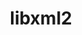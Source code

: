 ---
title: "libxml2"
layout: cache
categories: [package, develop]
meta: {"versions": ["2.10.3", "2.13.4", "2.13.5"], "compilers": ["apple-clang@=15.0.0", "cce@=18.0.0", "gcc@=10.2.1", "gcc@=10.3.0", "gcc@=10.5.0", "gcc@=11.1.0", "gcc@=11.4.0", "gcc@=12.3.0", "gcc@=12.4.0", "gcc@=13.2.0", "gcc@=13.3.0", "gcc@=7.3.1", "gcc@=7.5.0", "gcc@=9.4.0", "msvc@=19.39.33523", "oneapi@=2024.1.0", "oneapi@=2024.2.1"], "oss": ["amzn2", "centos7", "rhel8", "sle_hpc15", "ubuntu18.04", "ubuntu20.04", "ubuntu22.04", "ubuntu24.04", "ventura", "windows10.0.20348"], "platforms": ["darwin", "linux", "windows"], "targets": ["aarch64", "neoverse_v1", "neoverse_v2", "ppc64le", "skylake_avx512", "x86_64", "x86_64_v3", "x86_64_v4"], "stacks": ["aws-isc", "aws-isc-aarch64", "aws-pcluster-icelake", "aws-pcluster-neoverse_v1", "aws-pcluster-x86_64_v4", "bootstrap-x86_64-linux-gnu", "build_systems", "data-vis-sdk", "developer-tools", "developer-tools-aarch64-linux-gnu", "developer-tools-darwin", "developer-tools-manylinux2014", "developer-tools-x86_64_v3-linux-gnu", "e4s", "e4s-cray-rhel", "e4s-cray-sles", "e4s-neoverse-v2", "e4s-neoverse_v1", "e4s-oneapi", "e4s-power", "e4s-rocm-external", "gpu-tests", "hep", "ml-darwin-aarch64-mps", "ml-linux-aarch64-cpu", "ml-linux-aarch64-cuda", "ml-linux-x86_64-cpu", "ml-linux-x86_64-cuda", "ml-linux-x86_64-rocm", "radiuss", "radiuss-aws", "radiuss-aws-aarch64", "root", "tutorial", "windows-vis"], "num_specs": 95, "num_specs_by_stack": {"developer-tools-darwin": 1, "root": 95, "ml-darwin-aarch64-mps": 1, "radiuss-aws-aarch64": 6, "aws-isc-aarch64": 2, "aws-pcluster-neoverse_v1": 3, "aws-pcluster-icelake": 5, "aws-pcluster-x86_64_v4": 12, "radiuss-aws": 6, "aws-isc": 2, "developer-tools-manylinux2014": 1, "developer-tools-x86_64_v3-linux-gnu": 3, "developer-tools-aarch64-linux-gnu": 3, "e4s-cray-rhel": 2, "e4s-cray-sles": 1, "developer-tools": 2, "radiuss": 6, "build_systems": 3, "e4s-power": 2, "data-vis-sdk": 3, "gpu-tests": 4, "e4s-neoverse_v1": 2, "e4s-neoverse-v2": 6, "tutorial": 6, "e4s-rocm-external": 3, "hep": 3, "e4s": 6, "e4s-oneapi": 6, "ml-linux-aarch64-cuda": 3, "ml-linux-aarch64-cpu": 3, "ml-linux-x86_64-rocm": 3, "bootstrap-x86_64-linux-gnu": 3, "ml-linux-x86_64-cuda": 3, "ml-linux-x86_64-cpu": 3, "windows-vis": 2}}
spec_details: [{"hash": "jekmmoqymgw6nckbaz6zfwwfti4ryveb", "compiler": "apple-clang@=15.0.0", "versions": ["2.13.4"], "os": "ventura", "platform": "darwin", "target": "aarch64", "variants": ["build_system=autotools", "+pic", "~python", "+shared"], "stacks": ["developer-tools-darwin", "root", "ml-darwin-aarch64-mps"], "size": "-", "tarball": "https://binaries.spack.io/develop/build_cache/darwin-ventura-aarch64/apple-clang-15.0.0/libxml2-2.13.4/darwin-ventura-aarch64-apple-clang-15.0.0-libxml2-2.13.4-jekmmoqymgw6nckbaz6zfwwfti4ryveb.spack"}, {"hash": "4ruxdsuzyolykimr6c5t5qgz5wnc4x2o", "compiler": "gcc@=7.3.1", "versions": ["2.13.5"], "os": "amzn2", "platform": "linux", "target": "aarch64", "variants": ["build_system=autotools", "~http", "+pic", "~python", "+shared"], "stacks": ["radiuss-aws-aarch64", "root"], "size": "-", "tarball": "https://binaries.spack.io/develop/build_cache/linux-amzn2-aarch64/gcc-7.3.1/libxml2-2.13.5/linux-amzn2-aarch64-gcc-7.3.1-libxml2-2.13.5-4ruxdsuzyolykimr6c5t5qgz5wnc4x2o.spack"}, {"hash": "a5txtuai5yax2wqo6qn3qygk7llkhhsh", "compiler": "gcc@=7.3.1", "versions": ["2.13.5"], "os": "amzn2", "platform": "linux", "target": "aarch64", "variants": ["build_system=autotools", "~http", "+pic", "~python", "+shared"], "stacks": ["radiuss-aws-aarch64", "root"], "size": "-", "tarball": "https://binaries.spack.io/develop/build_cache/linux-amzn2-aarch64/gcc-7.3.1/libxml2-2.13.5/linux-amzn2-aarch64-gcc-7.3.1-libxml2-2.13.5-a5txtuai5yax2wqo6qn3qygk7llkhhsh.spack"}, {"hash": "w2ljomozstxau42yczhovhxczknqbs3j", "compiler": "gcc@=7.3.1", "versions": ["2.13.5"], "os": "amzn2", "platform": "linux", "target": "aarch64", "variants": ["build_system=autotools", "~http", "+pic", "~python", "+shared"], "stacks": ["radiuss-aws-aarch64", "root"], "size": "-", "tarball": "https://binaries.spack.io/develop/build_cache/linux-amzn2-aarch64/gcc-7.3.1/libxml2-2.13.5/linux-amzn2-aarch64-gcc-7.3.1-libxml2-2.13.5-w2ljomozstxau42yczhovhxczknqbs3j.spack"}, {"hash": "kvzioy3kltdouqzab63nqu7oos2rojqs", "compiler": "gcc@=7.3.1", "versions": ["2.13.5"], "os": "amzn2", "platform": "linux", "target": "aarch64", "variants": ["build_system=autotools", "~http", "+pic", "~python", "+shared"], "stacks": ["aws-isc-aarch64", "root"], "size": "-", "tarball": "https://binaries.spack.io/develop/build_cache/linux-amzn2-aarch64/gcc-7.3.1/libxml2-2.13.5/linux-amzn2-aarch64-gcc-7.3.1-libxml2-2.13.5-kvzioy3kltdouqzab63nqu7oos2rojqs.spack"}, {"hash": "lqiaqc4ocyskkzr2nlxomk4klmgoppc7", "compiler": "gcc@=7.3.1", "versions": ["2.13.5"], "os": "amzn2", "platform": "linux", "target": "aarch64", "variants": ["build_system=autotools", "~http", "+pic", "~python", "+shared"], "stacks": ["aws-isc-aarch64", "root"], "size": "-", "tarball": "https://binaries.spack.io/develop/build_cache/linux-amzn2-aarch64/gcc-7.3.1/libxml2-2.13.5/linux-amzn2-aarch64-gcc-7.3.1-libxml2-2.13.5-lqiaqc4ocyskkzr2nlxomk4klmgoppc7.spack"}, {"hash": "jrb767qqwlnuea7ce74ilwym6krcadvd", "compiler": "gcc@=7.3.1", "versions": ["2.13.5"], "os": "amzn2", "platform": "linux", "target": "aarch64", "variants": ["build_system=autotools", "~http", "+pic", "~python", "+shared"], "stacks": ["radiuss-aws-aarch64", "root"], "size": "-", "tarball": "https://binaries.spack.io/develop/build_cache/linux-amzn2-aarch64/gcc-7.3.1/libxml2-2.13.5/linux-amzn2-aarch64-gcc-7.3.1-libxml2-2.13.5-jrb767qqwlnuea7ce74ilwym6krcadvd.spack"}, {"hash": "nnljitlc7hka5veqdfvbwcuvu2v6to4k", "compiler": "gcc@=7.3.1", "versions": ["2.13.5"], "os": "amzn2", "platform": "linux", "target": "aarch64", "variants": ["build_system=autotools", "~http", "+pic", "~python", "+shared"], "stacks": ["radiuss-aws-aarch64", "root"], "size": "-", "tarball": "https://binaries.spack.io/develop/build_cache/linux-amzn2-aarch64/gcc-7.3.1/libxml2-2.13.5/linux-amzn2-aarch64-gcc-7.3.1-libxml2-2.13.5-nnljitlc7hka5veqdfvbwcuvu2v6to4k.spack"}, {"hash": "msttbdz4lz2rce5rwj3j6oen444oiwzj", "compiler": "gcc@=7.3.1", "versions": ["2.13.5"], "os": "amzn2", "platform": "linux", "target": "aarch64", "variants": ["build_system=autotools", "~http", "+pic", "~python", "+shared"], "stacks": ["radiuss-aws-aarch64", "root"], "size": "-", "tarball": "https://binaries.spack.io/develop/build_cache/linux-amzn2-aarch64/gcc-7.3.1/libxml2-2.13.5/linux-amzn2-aarch64-gcc-7.3.1-libxml2-2.13.5-msttbdz4lz2rce5rwj3j6oen444oiwzj.spack"}, {"hash": "uy464s3ttbef6ektvwkdih4bgaevjtyi", "compiler": "gcc@=12.4.0", "versions": ["2.13.5"], "os": "amzn2", "platform": "linux", "target": "neoverse_v1", "variants": ["build_system=autotools", "~http", "+pic", "~python", "+shared"], "stacks": ["root", "aws-pcluster-neoverse_v1"], "size": "-", "tarball": "https://binaries.spack.io/develop/build_cache/linux-amzn2-neoverse_v1/gcc-12.4.0/libxml2-2.13.5/linux-amzn2-neoverse_v1-gcc-12.4.0-libxml2-2.13.5-uy464s3ttbef6ektvwkdih4bgaevjtyi.spack"}, {"hash": "5yjzja2wbh7tuyum3bizgus6g7bpt7rd", "compiler": "gcc@=12.4.0", "versions": ["2.13.5"], "os": "amzn2", "platform": "linux", "target": "neoverse_v1", "variants": ["build_system=autotools", "~http", "+pic", "~python", "+shared"], "stacks": ["root", "aws-pcluster-neoverse_v1"], "size": "-", "tarball": "https://binaries.spack.io/develop/build_cache/linux-amzn2-neoverse_v1/gcc-12.4.0/libxml2-2.13.5/linux-amzn2-neoverse_v1-gcc-12.4.0-libxml2-2.13.5-5yjzja2wbh7tuyum3bizgus6g7bpt7rd.spack"}, {"hash": "7titngfk6odl7fwvhmxjcxuf2aj6cz6m", "compiler": "gcc@=12.4.0", "versions": ["2.13.5"], "os": "amzn2", "platform": "linux", "target": "neoverse_v1", "variants": ["build_system=autotools", "~http", "+pic", "~python", "+shared"], "stacks": ["root", "aws-pcluster-neoverse_v1"], "size": "-", "tarball": "https://binaries.spack.io/develop/build_cache/linux-amzn2-neoverse_v1/gcc-12.4.0/libxml2-2.13.5/linux-amzn2-neoverse_v1-gcc-12.4.0-libxml2-2.13.5-7titngfk6odl7fwvhmxjcxuf2aj6cz6m.spack"}, {"hash": "2kfmdvi65j5h42rouifebigtvdgvyqyd", "compiler": "gcc@=7.3.1", "versions": ["2.10.3"], "os": "amzn2", "platform": "linux", "target": "skylake_avx512", "variants": ["build_system=autotools", "~python"], "stacks": ["root", "aws-pcluster-icelake"], "size": "-", "tarball": "https://binaries.spack.io/develop/build_cache/linux-amzn2-skylake_avx512/gcc-7.3.1/libxml2-2.10.3/linux-amzn2-skylake_avx512-gcc-7.3.1-libxml2-2.10.3-2kfmdvi65j5h42rouifebigtvdgvyqyd.spack"}, {"hash": "gvwy6vfaz24ahaszgodxh7ml2yk5dgv4", "compiler": "gcc@=12.4.0", "versions": ["2.13.5"], "os": "amzn2", "platform": "linux", "target": "x86_64_v3", "variants": ["build_system=autotools", "~http", "+pic", "~python", "+shared"], "stacks": ["aws-pcluster-x86_64_v4", "root"], "size": "-", "tarball": "https://binaries.spack.io/develop/build_cache/linux-amzn2-x86_64_v3/gcc-12.4.0/libxml2-2.13.5/linux-amzn2-x86_64_v3-gcc-12.4.0-libxml2-2.13.5-gvwy6vfaz24ahaszgodxh7ml2yk5dgv4.spack"}, {"hash": "rwvmomxy7tb6erii275t7xjlk676dnzu", "compiler": "gcc@=12.4.0", "versions": ["2.13.5"], "os": "amzn2", "platform": "linux", "target": "x86_64_v3", "variants": ["build_system=autotools", "~http", "+pic", "~python", "+shared"], "stacks": ["aws-pcluster-x86_64_v4", "root"], "size": "-", "tarball": "https://binaries.spack.io/develop/build_cache/linux-amzn2-x86_64_v3/gcc-12.4.0/libxml2-2.13.5/linux-amzn2-x86_64_v3-gcc-12.4.0-libxml2-2.13.5-rwvmomxy7tb6erii275t7xjlk676dnzu.spack"}, {"hash": "zhkai6pkyboohrmzigl4vrchh3pxctma", "compiler": "gcc@=12.4.0", "versions": ["2.13.5"], "os": "amzn2", "platform": "linux", "target": "x86_64_v3", "variants": ["build_system=autotools", "~http", "+pic", "~python", "+shared"], "stacks": ["aws-pcluster-x86_64_v4", "root"], "size": "-", "tarball": "https://binaries.spack.io/develop/build_cache/linux-amzn2-x86_64_v3/gcc-12.4.0/libxml2-2.13.5/linux-amzn2-x86_64_v3-gcc-12.4.0-libxml2-2.13.5-zhkai6pkyboohrmzigl4vrchh3pxctma.spack"}, {"hash": "3ehwr3nd5o3sbft6jww3ynlneexru73u", "compiler": "oneapi@=2024.1.0", "versions": ["2.13.5"], "os": "amzn2", "platform": "linux", "target": "x86_64_v3", "variants": ["build_system=autotools", "~http", "+pic", "~python", "+shared"], "stacks": ["aws-pcluster-x86_64_v4", "root"], "size": "-", "tarball": "https://binaries.spack.io/develop/build_cache/linux-amzn2-x86_64_v3/oneapi-2024.1.0/libxml2-2.13.5/linux-amzn2-x86_64_v3-oneapi-2024.1.0-libxml2-2.13.5-3ehwr3nd5o3sbft6jww3ynlneexru73u.spack"}, {"hash": "7ww2lgcjk76zalcf6tf3rm437nodztp5", "compiler": "oneapi@=2024.1.0", "versions": ["2.13.5"], "os": "amzn2", "platform": "linux", "target": "x86_64_v3", "variants": ["build_system=autotools", "~http", "+pic", "~python", "+shared"], "stacks": ["aws-pcluster-x86_64_v4", "root"], "size": "-", "tarball": "https://binaries.spack.io/develop/build_cache/linux-amzn2-x86_64_v3/oneapi-2024.1.0/libxml2-2.13.5/linux-amzn2-x86_64_v3-oneapi-2024.1.0-libxml2-2.13.5-7ww2lgcjk76zalcf6tf3rm437nodztp5.spack"}, {"hash": "cv3ksqlxwdjhy5q3zi3cddqnl527gz6r", "compiler": "oneapi@=2024.1.0", "versions": ["2.13.5"], "os": "amzn2", "platform": "linux", "target": "x86_64_v3", "variants": ["build_system=autotools", "~http", "+pic", "~python", "+shared"], "stacks": ["aws-pcluster-x86_64_v4", "root"], "size": "-", "tarball": "https://binaries.spack.io/develop/build_cache/linux-amzn2-x86_64_v3/oneapi-2024.1.0/libxml2-2.13.5/linux-amzn2-x86_64_v3-oneapi-2024.1.0-libxml2-2.13.5-cv3ksqlxwdjhy5q3zi3cddqnl527gz6r.spack"}, {"hash": "2asmu4pdjjxpmcvaphb6uo35c3em56kf", "compiler": "gcc@=7.3.1", "versions": ["2.13.5"], "os": "amzn2", "platform": "linux", "target": "x86_64_v3", "variants": ["build_system=autotools", "~http", "+pic", "~python", "+shared"], "stacks": ["radiuss-aws", "root"], "size": "-", "tarball": "https://binaries.spack.io/develop/build_cache/linux-amzn2-x86_64_v3/gcc-7.3.1/libxml2-2.13.5/linux-amzn2-x86_64_v3-gcc-7.3.1-libxml2-2.13.5-2asmu4pdjjxpmcvaphb6uo35c3em56kf.spack"}, {"hash": "nhrj4tkgpohhn6mpn7ju5wp5p4a3tpnh", "compiler": "gcc@=7.3.1", "versions": ["2.13.5"], "os": "amzn2", "platform": "linux", "target": "x86_64_v3", "variants": ["build_system=autotools", "~http", "+pic", "~python", "+shared"], "stacks": ["radiuss-aws", "root"], "size": "-", "tarball": "https://binaries.spack.io/develop/build_cache/linux-amzn2-x86_64_v3/gcc-7.3.1/libxml2-2.13.5/linux-amzn2-x86_64_v3-gcc-7.3.1-libxml2-2.13.5-nhrj4tkgpohhn6mpn7ju5wp5p4a3tpnh.spack"}, {"hash": "ylul3aqakxqofq5rerajnnbt4p3y76uy", "compiler": "gcc@=7.3.1", "versions": ["2.13.5"], "os": "amzn2", "platform": "linux", "target": "x86_64_v3", "variants": ["build_system=autotools", "~http", "+pic", "~python", "+shared"], "stacks": ["radiuss-aws", "root"], "size": "-", "tarball": "https://binaries.spack.io/develop/build_cache/linux-amzn2-x86_64_v3/gcc-7.3.1/libxml2-2.13.5/linux-amzn2-x86_64_v3-gcc-7.3.1-libxml2-2.13.5-ylul3aqakxqofq5rerajnnbt4p3y76uy.spack"}, {"hash": "f4runajbf7ybsnt556nl5cgzxjbwrskg", "compiler": "gcc@=7.3.1", "versions": ["2.13.5"], "os": "amzn2", "platform": "linux", "target": "x86_64_v3", "variants": ["build_system=autotools", "~http", "+pic", "~python", "+shared"], "stacks": ["aws-isc", "root"], "size": "-", "tarball": "https://binaries.spack.io/develop/build_cache/linux-amzn2-x86_64_v3/gcc-7.3.1/libxml2-2.13.5/linux-amzn2-x86_64_v3-gcc-7.3.1-libxml2-2.13.5-f4runajbf7ybsnt556nl5cgzxjbwrskg.spack"}, {"hash": "b3jzhm5bokskiv7bw5imqctns3p6tffd", "compiler": "gcc@=7.3.1", "versions": ["2.13.5"], "os": "amzn2", "platform": "linux", "target": "x86_64_v3", "variants": ["build_system=autotools", "~http", "+pic", "~python", "+shared"], "stacks": ["aws-isc", "root"], "size": "-", "tarball": "https://binaries.spack.io/develop/build_cache/linux-amzn2-x86_64_v3/gcc-7.3.1/libxml2-2.13.5/linux-amzn2-x86_64_v3-gcc-7.3.1-libxml2-2.13.5-b3jzhm5bokskiv7bw5imqctns3p6tffd.spack"}, {"hash": "dj5bnah3oaipeix6z6hxcg6k6ftku7lw", "compiler": "gcc@=7.3.1", "versions": ["2.13.5"], "os": "amzn2", "platform": "linux", "target": "x86_64_v3", "variants": ["build_system=autotools", "~http", "+pic", "~python", "+shared"], "stacks": ["radiuss-aws", "root"], "size": "-", "tarball": "https://binaries.spack.io/develop/build_cache/linux-amzn2-x86_64_v3/gcc-7.3.1/libxml2-2.13.5/linux-amzn2-x86_64_v3-gcc-7.3.1-libxml2-2.13.5-dj5bnah3oaipeix6z6hxcg6k6ftku7lw.spack"}, {"hash": "kicn6p23qwgrwyvnjpmfegrhk3pxxp6j", "compiler": "gcc@=7.3.1", "versions": ["2.13.5"], "os": "amzn2", "platform": "linux", "target": "x86_64_v3", "variants": ["build_system=autotools", "~http", "+pic", "~python", "+shared"], "stacks": ["radiuss-aws", "root"], "size": "-", "tarball": "https://binaries.spack.io/develop/build_cache/linux-amzn2-x86_64_v3/gcc-7.3.1/libxml2-2.13.5/linux-amzn2-x86_64_v3-gcc-7.3.1-libxml2-2.13.5-kicn6p23qwgrwyvnjpmfegrhk3pxxp6j.spack"}, {"hash": "2x7dwfon4tehgu7kgggitm7ejzcjdlwm", "compiler": "gcc@=7.3.1", "versions": ["2.13.5"], "os": "amzn2", "platform": "linux", "target": "x86_64_v3", "variants": ["build_system=autotools", "~http", "+pic", "~python", "+shared"], "stacks": ["radiuss-aws", "root"], "size": "-", "tarball": "https://binaries.spack.io/develop/build_cache/linux-amzn2-x86_64_v3/gcc-7.3.1/libxml2-2.13.5/linux-amzn2-x86_64_v3-gcc-7.3.1-libxml2-2.13.5-2x7dwfon4tehgu7kgggitm7ejzcjdlwm.spack"}, {"hash": "7hhkwrlmnfwiataa3gpgqcyaafbz5eu6", "compiler": "gcc@=7.3.1", "versions": ["2.10.3"], "os": "amzn2", "platform": "linux", "target": "x86_64_v3", "variants": ["build_system=autotools", "~python"], "stacks": ["root", "aws-pcluster-icelake"], "size": "-", "tarball": "https://binaries.spack.io/develop/build_cache/linux-amzn2-x86_64_v3/gcc-7.3.1/libxml2-2.10.3/linux-amzn2-x86_64_v3-gcc-7.3.1-libxml2-2.10.3-7hhkwrlmnfwiataa3gpgqcyaafbz5eu6.spack"}, {"hash": "hmfez6utu5axprucw4nlwtgjd3tofhpl", "compiler": "gcc@=7.3.1", "versions": ["2.10.3"], "os": "amzn2", "platform": "linux", "target": "x86_64_v3", "variants": ["build_system=autotools", "~python"], "stacks": ["root", "aws-pcluster-icelake"], "size": "-", "tarball": "https://binaries.spack.io/develop/build_cache/linux-amzn2-x86_64_v3/gcc-7.3.1/libxml2-2.10.3/linux-amzn2-x86_64_v3-gcc-7.3.1-libxml2-2.10.3-hmfez6utu5axprucw4nlwtgjd3tofhpl.spack"}, {"hash": "g5hkrd4vbb3agez3btfytxieospk2w46", "compiler": "gcc@=7.3.1", "versions": ["2.10.3"], "os": "amzn2", "platform": "linux", "target": "x86_64_v3", "variants": ["build_system=autotools", "~python"], "stacks": ["root", "aws-pcluster-icelake"], "size": "-", "tarball": "https://binaries.spack.io/develop/build_cache/linux-amzn2-x86_64_v3/gcc-7.3.1/libxml2-2.10.3/linux-amzn2-x86_64_v3-gcc-7.3.1-libxml2-2.10.3-g5hkrd4vbb3agez3btfytxieospk2w46.spack"}, {"hash": "6fy2lyrrngov5ex4st3fs52jxalopk4q", "compiler": "gcc@=7.3.1", "versions": ["2.10.3"], "os": "amzn2", "platform": "linux", "target": "x86_64_v3", "variants": ["build_system=autotools", "~python"], "stacks": ["root", "aws-pcluster-icelake"], "size": "-", "tarball": "https://binaries.spack.io/develop/build_cache/linux-amzn2-x86_64_v3/gcc-7.3.1/libxml2-2.10.3/linux-amzn2-x86_64_v3-gcc-7.3.1-libxml2-2.10.3-6fy2lyrrngov5ex4st3fs52jxalopk4q.spack"}, {"hash": "pudb5wzr5rs7wqzt7ziym5e5bt5qbhcy", "compiler": "gcc@=12.4.0", "versions": ["2.13.5"], "os": "amzn2", "platform": "linux", "target": "x86_64_v4", "variants": ["build_system=autotools", "~http", "+pic", "~python", "+shared"], "stacks": ["aws-pcluster-x86_64_v4", "root"], "size": "-", "tarball": "https://binaries.spack.io/develop/build_cache/linux-amzn2-x86_64_v4/gcc-12.4.0/libxml2-2.13.5/linux-amzn2-x86_64_v4-gcc-12.4.0-libxml2-2.13.5-pudb5wzr5rs7wqzt7ziym5e5bt5qbhcy.spack"}, {"hash": "7pfgp4pjpzblxf3a3njm2sosqghhcwhm", "compiler": "gcc@=12.4.0", "versions": ["2.13.5"], "os": "amzn2", "platform": "linux", "target": "x86_64_v4", "variants": ["build_system=autotools", "~http", "+pic", "~python", "+shared"], "stacks": ["aws-pcluster-x86_64_v4", "root"], "size": "-", "tarball": "https://binaries.spack.io/develop/build_cache/linux-amzn2-x86_64_v4/gcc-12.4.0/libxml2-2.13.5/linux-amzn2-x86_64_v4-gcc-12.4.0-libxml2-2.13.5-7pfgp4pjpzblxf3a3njm2sosqghhcwhm.spack"}, {"hash": "j6hfgabcj7mdzqrlqqlr7d72zki5nxp6", "compiler": "gcc@=12.4.0", "versions": ["2.13.5"], "os": "amzn2", "platform": "linux", "target": "x86_64_v4", "variants": ["build_system=autotools", "~http", "+pic", "~python", "+shared"], "stacks": ["aws-pcluster-x86_64_v4", "root"], "size": "-", "tarball": "https://binaries.spack.io/develop/build_cache/linux-amzn2-x86_64_v4/gcc-12.4.0/libxml2-2.13.5/linux-amzn2-x86_64_v4-gcc-12.4.0-libxml2-2.13.5-j6hfgabcj7mdzqrlqqlr7d72zki5nxp6.spack"}, {"hash": "zunjcjogt2bxyybzr6cmanqdqspmehbe", "compiler": "oneapi@=2024.1.0", "versions": ["2.13.5"], "os": "amzn2", "platform": "linux", "target": "x86_64_v4", "variants": ["build_system=autotools", "~http", "+pic", "~python", "+shared"], "stacks": ["aws-pcluster-x86_64_v4", "root"], "size": "-", "tarball": "https://binaries.spack.io/develop/build_cache/linux-amzn2-x86_64_v4/oneapi-2024.1.0/libxml2-2.13.5/linux-amzn2-x86_64_v4-oneapi-2024.1.0-libxml2-2.13.5-zunjcjogt2bxyybzr6cmanqdqspmehbe.spack"}, {"hash": "wuwjkxu67qjnqlkr4ubnxvxqgdi45kjn", "compiler": "oneapi@=2024.1.0", "versions": ["2.13.5"], "os": "amzn2", "platform": "linux", "target": "x86_64_v4", "variants": ["build_system=autotools", "~http", "+pic", "~python", "+shared"], "stacks": ["aws-pcluster-x86_64_v4", "root"], "size": "-", "tarball": "https://binaries.spack.io/develop/build_cache/linux-amzn2-x86_64_v4/oneapi-2024.1.0/libxml2-2.13.5/linux-amzn2-x86_64_v4-oneapi-2024.1.0-libxml2-2.13.5-wuwjkxu67qjnqlkr4ubnxvxqgdi45kjn.spack"}, {"hash": "5c6gyv2c7wgaxbsleeidu3nwszcyfl6o", "compiler": "oneapi@=2024.1.0", "versions": ["2.13.5"], "os": "amzn2", "platform": "linux", "target": "x86_64_v4", "variants": ["build_system=autotools", "~http", "+pic", "~python", "+shared"], "stacks": ["aws-pcluster-x86_64_v4", "root"], "size": "-", "tarball": "https://binaries.spack.io/develop/build_cache/linux-amzn2-x86_64_v4/oneapi-2024.1.0/libxml2-2.13.5/linux-amzn2-x86_64_v4-oneapi-2024.1.0-libxml2-2.13.5-5c6gyv2c7wgaxbsleeidu3nwszcyfl6o.spack"}, {"hash": "2ckm5dledvg7tz2etzrr2gm5pjqlhofz", "compiler": "gcc@=10.2.1", "versions": ["2.13.4"], "os": "centos7", "platform": "linux", "target": "x86_64_v3", "variants": ["build_system=autotools", "+pic", "~python", "+shared"], "stacks": ["root", "developer-tools-manylinux2014"], "size": "-", "tarball": "https://binaries.spack.io/develop/build_cache/linux-centos7-x86_64_v3/gcc-10.2.1/libxml2-2.13.4/linux-centos7-x86_64_v3-gcc-10.2.1-libxml2-2.13.4-2ckm5dledvg7tz2etzrr2gm5pjqlhofz.spack"}, {"hash": "pzj7cp4cgsiwqsip5ltkioey6gst45ar", "compiler": "gcc@=10.5.0", "versions": ["2.13.5"], "os": "centos7", "platform": "linux", "target": "x86_64_v3", "variants": ["build_system=autotools", "~http", "+pic", "~python", "+shared"], "stacks": ["root", "developer-tools-x86_64_v3-linux-gnu"], "size": "-", "tarball": "https://binaries.spack.io/develop/build_cache/linux-centos7-x86_64_v3/gcc-10.5.0/libxml2-2.13.5/linux-centos7-x86_64_v3-gcc-10.5.0-libxml2-2.13.5-pzj7cp4cgsiwqsip5ltkioey6gst45ar.spack"}, {"hash": "3juct62jupt5spk3eybwq74owkkrnb5t", "compiler": "gcc@=10.5.0", "versions": ["2.13.5"], "os": "centos7", "platform": "linux", "target": "x86_64_v3", "variants": ["build_system=autotools", "~http", "+pic", "~python", "+shared"], "stacks": ["root", "developer-tools-x86_64_v3-linux-gnu"], "size": "-", "tarball": "https://binaries.spack.io/develop/build_cache/linux-centos7-x86_64_v3/gcc-10.5.0/libxml2-2.13.5/linux-centos7-x86_64_v3-gcc-10.5.0-libxml2-2.13.5-3juct62jupt5spk3eybwq74owkkrnb5t.spack"}, {"hash": "etomzyn6aplex7dww45sa7mhcqkucfa6", "compiler": "gcc@=10.5.0", "versions": ["2.13.5"], "os": "centos7", "platform": "linux", "target": "x86_64_v3", "variants": ["build_system=autotools", "~http", "+pic", "~python", "+shared"], "stacks": ["root", "developer-tools-x86_64_v3-linux-gnu"], "size": "-", "tarball": "https://binaries.spack.io/develop/build_cache/linux-centos7-x86_64_v3/gcc-10.5.0/libxml2-2.13.5/linux-centos7-x86_64_v3-gcc-10.5.0-libxml2-2.13.5-etomzyn6aplex7dww45sa7mhcqkucfa6.spack"}, {"hash": "ht3a6m2cofoyu4weyvomd6yp3m55vbxz", "compiler": "gcc@=13.3.0", "versions": ["2.13.5"], "os": "rhel8", "platform": "linux", "target": "aarch64", "variants": ["build_system=autotools", "~http", "+pic", "~python", "+shared"], "stacks": ["developer-tools-aarch64-linux-gnu", "root"], "size": "-", "tarball": "https://binaries.spack.io/develop/build_cache/linux-rhel8-aarch64/gcc-13.3.0/libxml2-2.13.5/linux-rhel8-aarch64-gcc-13.3.0-libxml2-2.13.5-ht3a6m2cofoyu4weyvomd6yp3m55vbxz.spack"}, {"hash": "aace74mfzen753ohfjeqnbhug4xhlmp4", "compiler": "gcc@=13.3.0", "versions": ["2.13.5"], "os": "rhel8", "platform": "linux", "target": "aarch64", "variants": ["build_system=autotools", "~http", "+pic", "~python", "+shared"], "stacks": ["developer-tools-aarch64-linux-gnu", "root"], "size": "-", "tarball": "https://binaries.spack.io/develop/build_cache/linux-rhel8-aarch64/gcc-13.3.0/libxml2-2.13.5/linux-rhel8-aarch64-gcc-13.3.0-libxml2-2.13.5-aace74mfzen753ohfjeqnbhug4xhlmp4.spack"}, {"hash": "wn4mq5jx2krppnrzzx2h4smqhfbwf7kv", "compiler": "gcc@=13.3.0", "versions": ["2.13.5"], "os": "rhel8", "platform": "linux", "target": "aarch64", "variants": ["build_system=autotools", "~http", "+pic", "~python", "+shared"], "stacks": ["developer-tools-aarch64-linux-gnu", "root"], "size": "-", "tarball": "https://binaries.spack.io/develop/build_cache/linux-rhel8-aarch64/gcc-13.3.0/libxml2-2.13.5/linux-rhel8-aarch64-gcc-13.3.0-libxml2-2.13.5-wn4mq5jx2krppnrzzx2h4smqhfbwf7kv.spack"}, {"hash": "wgnjhph5556x7uy6rkvrolhp6bduv42f", "compiler": "cce@=18.0.0", "versions": ["2.13.5"], "os": "rhel8", "platform": "linux", "target": "x86_64_v3", "variants": ["build_system=autotools", "~http", "+pic", "~python", "+shared"], "stacks": ["e4s-cray-rhel", "root"], "size": "-", "tarball": "https://binaries.spack.io/develop/build_cache/linux-rhel8-x86_64_v3/cce-18.0.0/libxml2-2.13.5/linux-rhel8-x86_64_v3-cce-18.0.0-libxml2-2.13.5-wgnjhph5556x7uy6rkvrolhp6bduv42f.spack"}, {"hash": "nzxn36gstzfrjlt7re25oek7wkijblkz", "compiler": "cce@=18.0.0", "versions": ["2.13.5"], "os": "rhel8", "platform": "linux", "target": "x86_64_v3", "variants": ["build_system=autotools", "~http", "+pic", "~python", "+shared"], "stacks": ["e4s-cray-rhel", "root"], "size": "-", "tarball": "https://binaries.spack.io/develop/build_cache/linux-rhel8-x86_64_v3/cce-18.0.0/libxml2-2.13.5/linux-rhel8-x86_64_v3-cce-18.0.0-libxml2-2.13.5-nzxn36gstzfrjlt7re25oek7wkijblkz.spack"}, {"hash": "oputzsokqavq7hbyiaucz6yxmz5bi6qc", "compiler": "gcc@=10.3.0", "versions": ["2.13.4"], "os": "sle_hpc15", "platform": "linux", "target": "x86_64_v4", "variants": ["build_system=autotools", "+pic", "~python", "+shared"], "stacks": ["root", "e4s-cray-sles"], "size": "-", "tarball": "https://binaries.spack.io/develop/build_cache/linux-sle_hpc15-x86_64_v4/gcc-10.3.0/libxml2-2.13.4/linux-sle_hpc15-x86_64_v4-gcc-10.3.0-libxml2-2.13.4-oputzsokqavq7hbyiaucz6yxmz5bi6qc.spack"}, {"hash": "h3gqaj45ifzp5ok2ozcmk7s76ddxnh4j", "compiler": "gcc@=7.5.0", "versions": ["2.10.3"], "os": "ubuntu18.04", "platform": "linux", "target": "x86_64_v3", "variants": ["build_system=autotools", "+pic", "~python", "+shared"], "stacks": ["root", "developer-tools"], "size": "-", "tarball": "https://binaries.spack.io/develop/build_cache/linux-ubuntu18.04-x86_64_v3/gcc-7.5.0/libxml2-2.10.3/linux-ubuntu18.04-x86_64_v3-gcc-7.5.0-libxml2-2.10.3-h3gqaj45ifzp5ok2ozcmk7s76ddxnh4j.spack"}, {"hash": "wyvogwwnbmcqdbcv4rhffnkzfekd6zr4", "compiler": "gcc@=7.5.0", "versions": ["2.10.3"], "os": "ubuntu18.04", "platform": "linux", "target": "x86_64_v3", "variants": ["build_system=autotools", "+pic", "~python", "+shared"], "stacks": ["root", "developer-tools"], "size": "-", "tarball": "https://binaries.spack.io/develop/build_cache/linux-ubuntu18.04-x86_64_v3/gcc-7.5.0/libxml2-2.10.3/linux-ubuntu18.04-x86_64_v3-gcc-7.5.0-libxml2-2.10.3-wyvogwwnbmcqdbcv4rhffnkzfekd6zr4.spack"}, {"hash": "s3z63hsjxfyejve7fmomfhjpfgkms3t5", "compiler": "gcc@=7.5.0", "versions": ["2.13.5"], "os": "ubuntu18.04", "platform": "linux", "target": "x86_64_v3", "variants": ["build_system=autotools", "~http", "+pic", "~python", "+shared"], "stacks": ["radiuss", "root", "build_systems"], "size": "-", "tarball": "https://binaries.spack.io/develop/build_cache/linux-ubuntu18.04-x86_64_v3/gcc-7.5.0/libxml2-2.13.5/linux-ubuntu18.04-x86_64_v3-gcc-7.5.0-libxml2-2.13.5-s3z63hsjxfyejve7fmomfhjpfgkms3t5.spack"}, {"hash": "clut7wmsw4e4qatigof2jxcx7cdr6ydq", "compiler": "gcc@=7.5.0", "versions": ["2.13.5"], "os": "ubuntu18.04", "platform": "linux", "target": "x86_64_v3", "variants": ["build_system=autotools", "~http", "+pic", "~python", "+shared"], "stacks": ["radiuss", "root", "build_systems"], "size": "-", "tarball": "https://binaries.spack.io/develop/build_cache/linux-ubuntu18.04-x86_64_v3/gcc-7.5.0/libxml2-2.13.5/linux-ubuntu18.04-x86_64_v3-gcc-7.5.0-libxml2-2.13.5-clut7wmsw4e4qatigof2jxcx7cdr6ydq.spack"}, {"hash": "wzisabaeemakxpsi7aewlaxiaeutrfdq", "compiler": "gcc@=7.5.0", "versions": ["2.13.5"], "os": "ubuntu18.04", "platform": "linux", "target": "x86_64_v3", "variants": ["build_system=autotools", "~http", "+pic", "~python", "+shared"], "stacks": ["radiuss", "root", "build_systems"], "size": "-", "tarball": "https://binaries.spack.io/develop/build_cache/linux-ubuntu18.04-x86_64_v3/gcc-7.5.0/libxml2-2.13.5/linux-ubuntu18.04-x86_64_v3-gcc-7.5.0-libxml2-2.13.5-wzisabaeemakxpsi7aewlaxiaeutrfdq.spack"}, {"hash": "ai5sna2emqkflmuqt6k4e6vu2vl6gmzw", "compiler": "gcc@=7.5.0", "versions": ["2.13.5"], "os": "ubuntu18.04", "platform": "linux", "target": "x86_64_v3", "variants": ["build_system=autotools", "~http", "+pic", "~python", "+shared"], "stacks": ["root", "radiuss"], "size": "-", "tarball": "https://binaries.spack.io/develop/build_cache/linux-ubuntu18.04-x86_64_v3/gcc-7.5.0/libxml2-2.13.5/linux-ubuntu18.04-x86_64_v3-gcc-7.5.0-libxml2-2.13.5-ai5sna2emqkflmuqt6k4e6vu2vl6gmzw.spack"}, {"hash": "timl6bmzxoygspwygcyocv6c4dxwgn4s", "compiler": "gcc@=7.5.0", "versions": ["2.13.5"], "os": "ubuntu18.04", "platform": "linux", "target": "x86_64_v3", "variants": ["build_system=autotools", "~http", "+pic", "~python", "+shared"], "stacks": ["root", "radiuss"], "size": "-", "tarball": "https://binaries.spack.io/develop/build_cache/linux-ubuntu18.04-x86_64_v3/gcc-7.5.0/libxml2-2.13.5/linux-ubuntu18.04-x86_64_v3-gcc-7.5.0-libxml2-2.13.5-timl6bmzxoygspwygcyocv6c4dxwgn4s.spack"}, {"hash": "nigej6ngjdgg5i6ppxlmz7usebjsscvr", "compiler": "gcc@=7.5.0", "versions": ["2.13.5"], "os": "ubuntu18.04", "platform": "linux", "target": "x86_64_v3", "variants": ["build_system=autotools", "~http", "+pic", "~python", "+shared"], "stacks": ["root", "radiuss"], "size": "-", "tarball": "https://binaries.spack.io/develop/build_cache/linux-ubuntu18.04-x86_64_v3/gcc-7.5.0/libxml2-2.13.5/linux-ubuntu18.04-x86_64_v3-gcc-7.5.0-libxml2-2.13.5-nigej6ngjdgg5i6ppxlmz7usebjsscvr.spack"}, {"hash": "7fc2ookwuljkguxavoxfx7l5vqqhuhin", "compiler": "gcc@=9.4.0", "versions": ["2.13.5"], "os": "ubuntu20.04", "platform": "linux", "target": "ppc64le", "variants": ["build_system=autotools", "~http", "+pic", "~python", "+shared"], "stacks": ["root", "e4s-power"], "size": "-", "tarball": "https://binaries.spack.io/develop/build_cache/linux-ubuntu20.04-ppc64le/gcc-9.4.0/libxml2-2.13.5/linux-ubuntu20.04-ppc64le-gcc-9.4.0-libxml2-2.13.5-7fc2ookwuljkguxavoxfx7l5vqqhuhin.spack"}, {"hash": "5s6thgrkaxswdc4v2tksl4jjzbhkauda", "compiler": "gcc@=9.4.0", "versions": ["2.13.5"], "os": "ubuntu20.04", "platform": "linux", "target": "ppc64le", "variants": ["build_system=autotools", "~http", "+pic", "~python", "+shared"], "stacks": ["root", "e4s-power"], "size": "-", "tarball": "https://binaries.spack.io/develop/build_cache/linux-ubuntu20.04-ppc64le/gcc-9.4.0/libxml2-2.13.5/linux-ubuntu20.04-ppc64le-gcc-9.4.0-libxml2-2.13.5-5s6thgrkaxswdc4v2tksl4jjzbhkauda.spack"}, {"hash": "ootzhzks2i4ia4g2jhfzxn5oe7ryq6jr", "compiler": "gcc@=11.1.0", "versions": ["2.13.5"], "os": "ubuntu20.04", "platform": "linux", "target": "x86_64_v3", "variants": ["build_system=autotools", "~http", "+pic", "~python", "+shared"], "stacks": ["root", "data-vis-sdk"], "size": "-", "tarball": "https://binaries.spack.io/develop/build_cache/linux-ubuntu20.04-x86_64_v3/gcc-11.1.0/libxml2-2.13.5/linux-ubuntu20.04-x86_64_v3-gcc-11.1.0-libxml2-2.13.5-ootzhzks2i4ia4g2jhfzxn5oe7ryq6jr.spack"}, {"hash": "2zlxp3hd3kpgvozwc5fwofjpuoyrthid", "compiler": "gcc@=11.1.0", "versions": ["2.13.5"], "os": "ubuntu20.04", "platform": "linux", "target": "x86_64_v3", "variants": ["build_system=autotools", "~http", "+pic", "~python", "+shared"], "stacks": ["root", "data-vis-sdk"], "size": "-", "tarball": "https://binaries.spack.io/develop/build_cache/linux-ubuntu20.04-x86_64_v3/gcc-11.1.0/libxml2-2.13.5/linux-ubuntu20.04-x86_64_v3-gcc-11.1.0-libxml2-2.13.5-2zlxp3hd3kpgvozwc5fwofjpuoyrthid.spack"}, {"hash": "mpujts66tpuk26ghwxehblum54hywj7u", "compiler": "gcc@=11.1.0", "versions": ["2.13.5"], "os": "ubuntu20.04", "platform": "linux", "target": "x86_64_v3", "variants": ["build_system=autotools", "~http", "+pic", "~python", "+shared"], "stacks": ["root", "data-vis-sdk"], "size": "-", "tarball": "https://binaries.spack.io/develop/build_cache/linux-ubuntu20.04-x86_64_v3/gcc-11.1.0/libxml2-2.13.5/linux-ubuntu20.04-x86_64_v3-gcc-11.1.0-libxml2-2.13.5-mpujts66tpuk26ghwxehblum54hywj7u.spack"}, {"hash": "2ls27mowq7u5reyzhdorqwgvmer4i77u", "compiler": "gcc@=11.1.0", "versions": ["2.10.3"], "os": "ubuntu20.04", "platform": "linux", "target": "x86_64_v3", "variants": ["build_system=autotools", "+pic", "~python", "+shared"], "stacks": ["root", "gpu-tests"], "size": "-", "tarball": "https://binaries.spack.io/develop/build_cache/linux-ubuntu20.04-x86_64_v3/gcc-11.1.0/libxml2-2.10.3/linux-ubuntu20.04-x86_64_v3-gcc-11.1.0-libxml2-2.10.3-2ls27mowq7u5reyzhdorqwgvmer4i77u.spack"}, {"hash": "ubnxluzzwyjsqmlc7zo5l2avevf4k2tl", "compiler": "gcc@=11.1.0", "versions": ["2.10.3"], "os": "ubuntu20.04", "platform": "linux", "target": "x86_64_v3", "variants": ["build_system=autotools", "+pic", "~python", "+shared"], "stacks": ["root", "gpu-tests"], "size": "-", "tarball": "https://binaries.spack.io/develop/build_cache/linux-ubuntu20.04-x86_64_v3/gcc-11.1.0/libxml2-2.10.3/linux-ubuntu20.04-x86_64_v3-gcc-11.1.0-libxml2-2.10.3-ubnxluzzwyjsqmlc7zo5l2avevf4k2tl.spack"}, {"hash": "n774swurf7k72eoclloethuqihc57ix2", "compiler": "gcc@=11.1.0", "versions": ["2.10.3"], "os": "ubuntu20.04", "platform": "linux", "target": "x86_64_v3", "variants": ["build_system=autotools", "+pic", "~python", "+shared"], "stacks": ["root", "gpu-tests"], "size": "-", "tarball": "https://binaries.spack.io/develop/build_cache/linux-ubuntu20.04-x86_64_v3/gcc-11.1.0/libxml2-2.10.3/linux-ubuntu20.04-x86_64_v3-gcc-11.1.0-libxml2-2.10.3-n774swurf7k72eoclloethuqihc57ix2.spack"}, {"hash": "j3q2hhmnowo4weeypa2fr4tfmfjrxltp", "compiler": "gcc@=11.1.0", "versions": ["2.10.3"], "os": "ubuntu20.04", "platform": "linux", "target": "x86_64_v3", "variants": ["build_system=autotools", "+pic", "~python", "+shared"], "stacks": ["root", "gpu-tests"], "size": "-", "tarball": "https://binaries.spack.io/develop/build_cache/linux-ubuntu20.04-x86_64_v3/gcc-11.1.0/libxml2-2.10.3/linux-ubuntu20.04-x86_64_v3-gcc-11.1.0-libxml2-2.10.3-j3q2hhmnowo4weeypa2fr4tfmfjrxltp.spack"}, {"hash": "ifvttuvmw2yvq2gqcwbncwpkz356rlx3", "compiler": "gcc@=11.4.0", "versions": ["2.13.4"], "os": "ubuntu22.04", "platform": "linux", "target": "neoverse_v1", "variants": ["build_system=autotools", "+pic", "~python", "+shared"], "stacks": ["root", "e4s-neoverse_v1"], "size": "-", "tarball": "https://binaries.spack.io/develop/build_cache/linux-ubuntu22.04-neoverse_v1/gcc-11.4.0/libxml2-2.13.4/linux-ubuntu22.04-neoverse_v1-gcc-11.4.0-libxml2-2.13.4-ifvttuvmw2yvq2gqcwbncwpkz356rlx3.spack"}, {"hash": "q3hqwxpgbvlehlbqtsa4vwl6xrqohhrj", "compiler": "gcc@=11.4.0", "versions": ["2.13.4"], "os": "ubuntu22.04", "platform": "linux", "target": "neoverse_v1", "variants": ["build_system=autotools", "+pic", "~python", "+shared"], "stacks": ["root", "e4s-neoverse_v1"], "size": "-", "tarball": "https://binaries.spack.io/develop/build_cache/linux-ubuntu22.04-neoverse_v1/gcc-11.4.0/libxml2-2.13.4/linux-ubuntu22.04-neoverse_v1-gcc-11.4.0-libxml2-2.13.4-q3hqwxpgbvlehlbqtsa4vwl6xrqohhrj.spack"}, {"hash": "sbcexmblxted53zbbsyrsr2h7lfbgs6n", "compiler": "gcc@=11.4.0", "versions": ["2.13.5"], "os": "ubuntu22.04", "platform": "linux", "target": "neoverse_v2", "variants": ["build_system=autotools", "~http", "+pic", "~python", "+shared"], "stacks": ["root", "e4s-neoverse-v2"], "size": "-", "tarball": "https://binaries.spack.io/develop/build_cache/linux-ubuntu22.04-neoverse_v2/gcc-11.4.0/libxml2-2.13.5/linux-ubuntu22.04-neoverse_v2-gcc-11.4.0-libxml2-2.13.5-sbcexmblxted53zbbsyrsr2h7lfbgs6n.spack"}, {"hash": "wrbhnawdoetcodyoxa736nnyxnomiu3b", "compiler": "gcc@=11.4.0", "versions": ["2.13.5"], "os": "ubuntu22.04", "platform": "linux", "target": "neoverse_v2", "variants": ["build_system=autotools", "~http", "+pic", "~python", "+shared"], "stacks": ["root", "e4s-neoverse-v2"], "size": "-", "tarball": "https://binaries.spack.io/develop/build_cache/linux-ubuntu22.04-neoverse_v2/gcc-11.4.0/libxml2-2.13.5/linux-ubuntu22.04-neoverse_v2-gcc-11.4.0-libxml2-2.13.5-wrbhnawdoetcodyoxa736nnyxnomiu3b.spack"}, {"hash": "vhm5ljza5q6qk36fewynvyocbyxgiz7m", "compiler": "gcc@=11.4.0", "versions": ["2.13.5"], "os": "ubuntu22.04", "platform": "linux", "target": "neoverse_v2", "variants": ["build_system=autotools", "~http", "+pic", "~python", "+shared"], "stacks": ["root", "e4s-neoverse-v2"], "size": "-", "tarball": "https://binaries.spack.io/develop/build_cache/linux-ubuntu22.04-neoverse_v2/gcc-11.4.0/libxml2-2.13.5/linux-ubuntu22.04-neoverse_v2-gcc-11.4.0-libxml2-2.13.5-vhm5ljza5q6qk36fewynvyocbyxgiz7m.spack"}, {"hash": "vvicdc3epgthrytwpctvdmz55ymfhhgo", "compiler": "gcc@=11.4.0", "versions": ["2.13.5"], "os": "ubuntu22.04", "platform": "linux", "target": "neoverse_v2", "variants": ["build_system=autotools", "~http", "+pic", "~python", "+shared"], "stacks": ["root", "e4s-neoverse-v2"], "size": "-", "tarball": "https://binaries.spack.io/develop/build_cache/linux-ubuntu22.04-neoverse_v2/gcc-11.4.0/libxml2-2.13.5/linux-ubuntu22.04-neoverse_v2-gcc-11.4.0-libxml2-2.13.5-vvicdc3epgthrytwpctvdmz55ymfhhgo.spack"}, {"hash": "uxz5udiy5jx5m4q72htetf5tmcmqy7vv", "compiler": "gcc@=11.4.0", "versions": ["2.13.5"], "os": "ubuntu22.04", "platform": "linux", "target": "neoverse_v2", "variants": ["build_system=autotools", "~http", "+pic", "~python", "+shared"], "stacks": ["root", "e4s-neoverse-v2"], "size": "-", "tarball": "https://binaries.spack.io/develop/build_cache/linux-ubuntu22.04-neoverse_v2/gcc-11.4.0/libxml2-2.13.5/linux-ubuntu22.04-neoverse_v2-gcc-11.4.0-libxml2-2.13.5-uxz5udiy5jx5m4q72htetf5tmcmqy7vv.spack"}, {"hash": "jwwn3qcesuit74w2vyaz3gvbpne5qva2", "compiler": "gcc@=11.4.0", "versions": ["2.13.5"], "os": "ubuntu22.04", "platform": "linux", "target": "neoverse_v2", "variants": ["build_system=autotools", "~http", "+pic", "~python", "+shared"], "stacks": ["root", "e4s-neoverse-v2"], "size": "-", "tarball": "https://binaries.spack.io/develop/build_cache/linux-ubuntu22.04-neoverse_v2/gcc-11.4.0/libxml2-2.13.5/linux-ubuntu22.04-neoverse_v2-gcc-11.4.0-libxml2-2.13.5-jwwn3qcesuit74w2vyaz3gvbpne5qva2.spack"}, {"hash": "rv4p3usfkkmobpmkgyizipifmgti7ea3", "compiler": "gcc@=11.4.0", "versions": ["2.13.5"], "os": "ubuntu22.04", "platform": "linux", "target": "x86_64_v3", "variants": ["build_system=autotools", "~http", "+pic", "~python", "+shared"], "stacks": ["tutorial", "e4s-rocm-external", "root", "hep", "e4s"], "size": "-", "tarball": "https://binaries.spack.io/develop/build_cache/linux-ubuntu22.04-x86_64_v3/gcc-11.4.0/libxml2-2.13.5/linux-ubuntu22.04-x86_64_v3-gcc-11.4.0-libxml2-2.13.5-rv4p3usfkkmobpmkgyizipifmgti7ea3.spack"}, {"hash": "aat3nwmnebii2dxotgwts6yb4m3g2qkb", "compiler": "gcc@=11.4.0", "versions": ["2.13.5"], "os": "ubuntu22.04", "platform": "linux", "target": "x86_64_v3", "variants": ["build_system=autotools", "~http", "+pic", "~python", "+shared"], "stacks": ["tutorial", "e4s-rocm-external", "root", "hep", "e4s"], "size": "-", "tarball": "https://binaries.spack.io/develop/build_cache/linux-ubuntu22.04-x86_64_v3/gcc-11.4.0/libxml2-2.13.5/linux-ubuntu22.04-x86_64_v3-gcc-11.4.0-libxml2-2.13.5-aat3nwmnebii2dxotgwts6yb4m3g2qkb.spack"}, {"hash": "nkrgxuvwcnbarr3nm2aevdgmvf2epo4k", "compiler": "gcc@=11.4.0", "versions": ["2.13.5"], "os": "ubuntu22.04", "platform": "linux", "target": "x86_64_v3", "variants": ["build_system=autotools", "~http", "+pic", "~python", "+shared"], "stacks": ["tutorial", "e4s-rocm-external", "root", "hep", "e4s"], "size": "-", "tarball": "https://binaries.spack.io/develop/build_cache/linux-ubuntu22.04-x86_64_v3/gcc-11.4.0/libxml2-2.13.5/linux-ubuntu22.04-x86_64_v3-gcc-11.4.0-libxml2-2.13.5-nkrgxuvwcnbarr3nm2aevdgmvf2epo4k.spack"}, {"hash": "2nb5jcm4re7wlfgbbrr4sxxg2hsxfibn", "compiler": "gcc@=11.4.0", "versions": ["2.13.5"], "os": "ubuntu22.04", "platform": "linux", "target": "x86_64_v3", "variants": ["build_system=autotools", "~http", "+pic", "~python", "+shared"], "stacks": ["root", "e4s"], "size": "-", "tarball": "https://binaries.spack.io/develop/build_cache/linux-ubuntu22.04-x86_64_v3/gcc-11.4.0/libxml2-2.13.5/linux-ubuntu22.04-x86_64_v3-gcc-11.4.0-libxml2-2.13.5-2nb5jcm4re7wlfgbbrr4sxxg2hsxfibn.spack"}, {"hash": "jo34w57yjxxghi3gobqozltwgxufpvow", "compiler": "gcc@=11.4.0", "versions": ["2.13.5"], "os": "ubuntu22.04", "platform": "linux", "target": "x86_64_v3", "variants": ["build_system=autotools", "~http", "+pic", "~python", "+shared"], "stacks": ["root", "e4s"], "size": "-", "tarball": "https://binaries.spack.io/develop/build_cache/linux-ubuntu22.04-x86_64_v3/gcc-11.4.0/libxml2-2.13.5/linux-ubuntu22.04-x86_64_v3-gcc-11.4.0-libxml2-2.13.5-jo34w57yjxxghi3gobqozltwgxufpvow.spack"}, {"hash": "6kicyljgr7f3la4lvwqe2cb4yltyd26o", "compiler": "gcc@=11.4.0", "versions": ["2.13.5"], "os": "ubuntu22.04", "platform": "linux", "target": "x86_64_v3", "variants": ["build_system=autotools", "~http", "+pic", "~python", "+shared"], "stacks": ["root", "e4s"], "size": "-", "tarball": "https://binaries.spack.io/develop/build_cache/linux-ubuntu22.04-x86_64_v3/gcc-11.4.0/libxml2-2.13.5/linux-ubuntu22.04-x86_64_v3-gcc-11.4.0-libxml2-2.13.5-6kicyljgr7f3la4lvwqe2cb4yltyd26o.spack"}, {"hash": "yzf7cpvi7rxesxyz3xlyig7h6s27yqjr", "compiler": "oneapi@=2024.2.1", "versions": ["2.13.5"], "os": "ubuntu22.04", "platform": "linux", "target": "x86_64_v3", "variants": ["build_system=autotools", "~http", "+pic", "~python", "+shared"], "stacks": ["e4s-oneapi", "root"], "size": "-", "tarball": "https://binaries.spack.io/develop/build_cache/linux-ubuntu22.04-x86_64_v3/oneapi-2024.2.1/libxml2-2.13.5/linux-ubuntu22.04-x86_64_v3-oneapi-2024.2.1-libxml2-2.13.5-yzf7cpvi7rxesxyz3xlyig7h6s27yqjr.spack"}, {"hash": "vsbrptae2qf44pjkgdrfi7uqvgtwnbwv", "compiler": "oneapi@=2024.2.1", "versions": ["2.13.5"], "os": "ubuntu22.04", "platform": "linux", "target": "x86_64_v3", "variants": ["build_system=autotools", "~http", "+pic", "~python", "+shared"], "stacks": ["e4s-oneapi", "root"], "size": "-", "tarball": "https://binaries.spack.io/develop/build_cache/linux-ubuntu22.04-x86_64_v3/oneapi-2024.2.1/libxml2-2.13.5/linux-ubuntu22.04-x86_64_v3-oneapi-2024.2.1-libxml2-2.13.5-vsbrptae2qf44pjkgdrfi7uqvgtwnbwv.spack"}, {"hash": "fgs4hpinlunog2grzajhcujwkdovq6vc", "compiler": "oneapi@=2024.2.1", "versions": ["2.13.5"], "os": "ubuntu22.04", "platform": "linux", "target": "x86_64_v3", "variants": ["build_system=autotools", "~http", "+pic", "~python", "+shared"], "stacks": ["e4s-oneapi", "root"], "size": "-", "tarball": "https://binaries.spack.io/develop/build_cache/linux-ubuntu22.04-x86_64_v3/oneapi-2024.2.1/libxml2-2.13.5/linux-ubuntu22.04-x86_64_v3-oneapi-2024.2.1-libxml2-2.13.5-fgs4hpinlunog2grzajhcujwkdovq6vc.spack"}, {"hash": "g2nhohvchvp6z5fn3bxr6lsd7xddiszb", "compiler": "oneapi@=2024.2.1", "versions": ["2.13.5"], "os": "ubuntu22.04", "platform": "linux", "target": "x86_64_v3", "variants": ["build_system=autotools", "~http", "+pic", "~python", "+shared"], "stacks": ["e4s-oneapi", "root"], "size": "-", "tarball": "https://binaries.spack.io/develop/build_cache/linux-ubuntu22.04-x86_64_v3/oneapi-2024.2.1/libxml2-2.13.5/linux-ubuntu22.04-x86_64_v3-oneapi-2024.2.1-libxml2-2.13.5-g2nhohvchvp6z5fn3bxr6lsd7xddiszb.spack"}, {"hash": "3ko7nxtju3fktkjs2cmcaxw2kzbi4byf", "compiler": "oneapi@=2024.2.1", "versions": ["2.13.5"], "os": "ubuntu22.04", "platform": "linux", "target": "x86_64_v3", "variants": ["build_system=autotools", "~http", "+pic", "~python", "+shared"], "stacks": ["e4s-oneapi", "root"], "size": "-", "tarball": "https://binaries.spack.io/develop/build_cache/linux-ubuntu22.04-x86_64_v3/oneapi-2024.2.1/libxml2-2.13.5/linux-ubuntu22.04-x86_64_v3-oneapi-2024.2.1-libxml2-2.13.5-3ko7nxtju3fktkjs2cmcaxw2kzbi4byf.spack"}, {"hash": "2ooubbzlmlfd2t2ipjjfnpdkgnrfghtu", "compiler": "oneapi@=2024.2.1", "versions": ["2.13.5"], "os": "ubuntu22.04", "platform": "linux", "target": "x86_64_v3", "variants": ["build_system=autotools", "~http", "+pic", "~python", "+shared"], "stacks": ["e4s-oneapi", "root"], "size": "-", "tarball": "https://binaries.spack.io/develop/build_cache/linux-ubuntu22.04-x86_64_v3/oneapi-2024.2.1/libxml2-2.13.5/linux-ubuntu22.04-x86_64_v3-oneapi-2024.2.1-libxml2-2.13.5-2ooubbzlmlfd2t2ipjjfnpdkgnrfghtu.spack"}, {"hash": "hxm7445cmrnb63egewj6fhfjp2z3ons5", "compiler": "gcc@=12.3.0", "versions": ["2.13.5"], "os": "ubuntu22.04", "platform": "linux", "target": "x86_64_v3", "variants": ["build_system=autotools", "~http", "+pic", "~python", "+shared"], "stacks": ["root", "tutorial"], "size": "-", "tarball": "https://binaries.spack.io/develop/build_cache/linux-ubuntu22.04-x86_64_v3/gcc-12.3.0/libxml2-2.13.5/linux-ubuntu22.04-x86_64_v3-gcc-12.3.0-libxml2-2.13.5-hxm7445cmrnb63egewj6fhfjp2z3ons5.spack"}, {"hash": "dmranieq4zlcogokw2o2caqve64qckq6", "compiler": "gcc@=12.3.0", "versions": ["2.13.5"], "os": "ubuntu22.04", "platform": "linux", "target": "x86_64_v3", "variants": ["build_system=autotools", "~http", "+pic", "~python", "+shared"], "stacks": ["root", "tutorial"], "size": "-", "tarball": "https://binaries.spack.io/develop/build_cache/linux-ubuntu22.04-x86_64_v3/gcc-12.3.0/libxml2-2.13.5/linux-ubuntu22.04-x86_64_v3-gcc-12.3.0-libxml2-2.13.5-dmranieq4zlcogokw2o2caqve64qckq6.spack"}, {"hash": "34vehlloeuauypmpy3hlk4bscznadhgl", "compiler": "gcc@=12.3.0", "versions": ["2.13.5"], "os": "ubuntu22.04", "platform": "linux", "target": "x86_64_v3", "variants": ["build_system=autotools", "~http", "+pic", "~python", "+shared"], "stacks": ["root", "tutorial"], "size": "-", "tarball": "https://binaries.spack.io/develop/build_cache/linux-ubuntu22.04-x86_64_v3/gcc-12.3.0/libxml2-2.13.5/linux-ubuntu22.04-x86_64_v3-gcc-12.3.0-libxml2-2.13.5-34vehlloeuauypmpy3hlk4bscznadhgl.spack"}, {"hash": "rcpnfqv4pxcwwd7tygmddujkcnuar243", "compiler": "gcc@=13.2.0", "versions": ["2.13.5"], "os": "ubuntu24.04", "platform": "linux", "target": "aarch64", "variants": ["build_system=autotools", "~http", "+pic", "~python", "+shared"], "stacks": ["ml-linux-aarch64-cuda", "root", "ml-linux-aarch64-cpu"], "size": "-", "tarball": "https://binaries.spack.io/develop/build_cache/linux-ubuntu24.04-aarch64/gcc-13.2.0/libxml2-2.13.5/linux-ubuntu24.04-aarch64-gcc-13.2.0-libxml2-2.13.5-rcpnfqv4pxcwwd7tygmddujkcnuar243.spack"}, {"hash": "tk3ol76uoolxiea7bobbtqznpugltfkx", "compiler": "gcc@=13.2.0", "versions": ["2.13.5"], "os": "ubuntu24.04", "platform": "linux", "target": "aarch64", "variants": ["build_system=autotools", "~http", "+pic", "~python", "+shared"], "stacks": ["ml-linux-aarch64-cuda", "root", "ml-linux-aarch64-cpu"], "size": "-", "tarball": "https://binaries.spack.io/develop/build_cache/linux-ubuntu24.04-aarch64/gcc-13.2.0/libxml2-2.13.5/linux-ubuntu24.04-aarch64-gcc-13.2.0-libxml2-2.13.5-tk3ol76uoolxiea7bobbtqznpugltfkx.spack"}, {"hash": "km26igawrlwk2wkcdd7nwryp3bnvkgsb", "compiler": "gcc@=13.2.0", "versions": ["2.13.5"], "os": "ubuntu24.04", "platform": "linux", "target": "aarch64", "variants": ["build_system=autotools", "~http", "+pic", "~python", "+shared"], "stacks": ["ml-linux-aarch64-cuda", "root", "ml-linux-aarch64-cpu"], "size": "-", "tarball": "https://binaries.spack.io/develop/build_cache/linux-ubuntu24.04-aarch64/gcc-13.2.0/libxml2-2.13.5/linux-ubuntu24.04-aarch64-gcc-13.2.0-libxml2-2.13.5-km26igawrlwk2wkcdd7nwryp3bnvkgsb.spack"}, {"hash": "ewllbqe3n6sz7ky4ws42vj7iyhqybgaz", "compiler": "gcc@=13.2.0", "versions": ["2.13.5"], "os": "ubuntu24.04", "platform": "linux", "target": "x86_64_v3", "variants": ["build_system=autotools", "~http", "+pic", "~python", "+shared"], "stacks": ["ml-linux-x86_64-rocm", "bootstrap-x86_64-linux-gnu", "root", "ml-linux-x86_64-cuda", "ml-linux-x86_64-cpu"], "size": "-", "tarball": "https://binaries.spack.io/develop/build_cache/linux-ubuntu24.04-x86_64_v3/gcc-13.2.0/libxml2-2.13.5/linux-ubuntu24.04-x86_64_v3-gcc-13.2.0-libxml2-2.13.5-ewllbqe3n6sz7ky4ws42vj7iyhqybgaz.spack"}, {"hash": "uv7vmm776dvndhotfammlyorsgbainmc", "compiler": "gcc@=13.2.0", "versions": ["2.13.5"], "os": "ubuntu24.04", "platform": "linux", "target": "x86_64_v3", "variants": ["build_system=autotools", "~http", "+pic", "~python", "+shared"], "stacks": ["ml-linux-x86_64-rocm", "bootstrap-x86_64-linux-gnu", "root", "ml-linux-x86_64-cuda", "ml-linux-x86_64-cpu"], "size": "-", "tarball": "https://binaries.spack.io/develop/build_cache/linux-ubuntu24.04-x86_64_v3/gcc-13.2.0/libxml2-2.13.5/linux-ubuntu24.04-x86_64_v3-gcc-13.2.0-libxml2-2.13.5-uv7vmm776dvndhotfammlyorsgbainmc.spack"}, {"hash": "jmayisemjyp4hswiqr3b4g6ycypzh2f3", "compiler": "gcc@=13.2.0", "versions": ["2.13.5"], "os": "ubuntu24.04", "platform": "linux", "target": "x86_64_v3", "variants": ["build_system=autotools", "~http", "+pic", "~python", "+shared"], "stacks": ["ml-linux-x86_64-rocm", "bootstrap-x86_64-linux-gnu", "root", "ml-linux-x86_64-cuda", "ml-linux-x86_64-cpu"], "size": "-", "tarball": "https://binaries.spack.io/develop/build_cache/linux-ubuntu24.04-x86_64_v3/gcc-13.2.0/libxml2-2.13.5/linux-ubuntu24.04-x86_64_v3-gcc-13.2.0-libxml2-2.13.5-jmayisemjyp4hswiqr3b4g6ycypzh2f3.spack"}, {"hash": "npfhp5xa7wsilqkih7kk2pfklksqe5nz", "compiler": "msvc@=19.39.33523", "versions": ["2.13.5"], "os": "windows10.0.20348", "platform": "windows", "target": "x86_64", "variants": ["build_system=nmake", "~http", "+pic", "~python", "+shared"], "stacks": ["windows-vis", "root"], "size": "-", "tarball": "https://binaries.spack.io/develop/build_cache/windows-windows10.0.20348-x86_64/msvc-19.39.33523/libxml2-2.13.5/windows-windows10.0.20348-x86_64-msvc-19.39.33523-libxml2-2.13.5-npfhp5xa7wsilqkih7kk2pfklksqe5nz.spack"}, {"hash": "padq7qnowu74dhh54o4olwrr5c3mxl23", "compiler": "msvc@=19.39.33523", "versions": ["2.13.5"], "os": "windows10.0.20348", "platform": "windows", "target": "x86_64", "variants": ["build_system=nmake", "~http", "+pic", "~python", "+shared"], "stacks": ["windows-vis", "root"], "size": "-", "tarball": "https://binaries.spack.io/develop/build_cache/windows-windows10.0.20348-x86_64/msvc-19.39.33523/libxml2-2.13.5/windows-windows10.0.20348-x86_64-msvc-19.39.33523-libxml2-2.13.5-padq7qnowu74dhh54o4olwrr5c3mxl23.spack"}]
---
